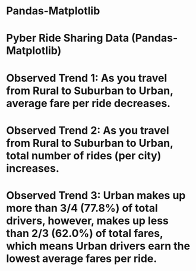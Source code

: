 # Pandas-Matplotlib
# Pyber Ride Sharing Data (Pandas-Matplotlib)

# Observed Trend 1: As you travel from Rural to Suburban to Urban, average fare per ride decreases.

# Observed Trend 2: As you travel from Rural to Suburban to Urban, total number of rides (per city) increases.

# Observed Trend 3: Urban makes up more than 3/4 (77.8%) of total drivers, however, makes up less than 2/3 (62.0%) of total fares, which means Urban drivers earn the lowest average fares per ride.
